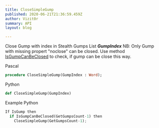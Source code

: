 ```yaml
---
title: CloseSimpleGump
published: 2020-06-21T21:36:59.459Z
author: Vizit0r
summary: API
layout: blog

---
```


 

Close Gump with index in Stealth Gumps List ***GumpIndex***
NB: Only Gump with missing propert "noclose" can be closed. Use method [IsGumpCanBeClosed](../IsGumpCanBeClosed) to check, if gump can be close this way.


Pascal

```pascal
procedure CloseSimpleGump(GumpIndex : Word);

```




Python
```python
def CloseSimpleGump(GumpIndex)
```




Example Python

```python
If IsGump then
  if IsGumpCanBeClosed(GetGumpsCount-1) then
    CloseSimpleGump(GetGumpsCount-1);
```